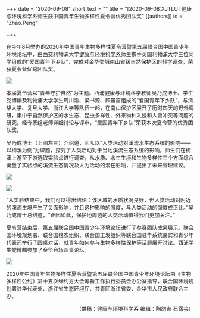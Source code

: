 +++
date = "2020-09-08"
short_text = ""
title = "[2020-09-08:XJTLU] 健康与环境科学系师生获中国青年生物多样性夏令营优秀团队奖"
[[authors]]
    id = "Zhao.Peng"

+++

<p>在今年8月举办的2020年中国青年生物多样性夏令营暨第五届联合国中国青少年环境论坛中，由西交利物浦大学<a href="study/departments/academic-departments/health-and-environmental-sciences/">健康与环境科学系</a>师生携手英国利物浦大学三位同学组成的“爱国青年下乡队”，完成对金华婺城南山省级自然保护区的科学调查，荣获夏令营优秀团队奖。</p><p><img src="https://www.xjtlu.edu.cn/en/assets/images/news/2020/09/jiankangyuhuanjingkexue1.jpg"></p><p>本届夏令营以“青年守护自然”为主题。西浦健康与环境科学教师吴乃成博士、学生党博麟及利物浦大学学生周川渝、梁书源、顾晨笛组成的“爱国青年下乡队”，与清华大学、复旦大学、浙江大学等队伍一起，在南山保护区展开了历时四天的野外调研，集中于自然保护区的水生态、昆虫多样性、外来物种入侵和人兽冲突等问题的研究。经专家组老师详细讨论与评审，“爱国青年下乡队”荣获本次夏令营的优秀团队奖。</p><p>吴乃成博士（上图左三）介绍道，团队以“人类活动对溪流水生态系统的影响——以梅溪为例”为课题，探究了人类活动对于当地溪流生态系统的影响。师生们在梅溪上游至下游选取实验点进行调查，从水质、水生生境和生物多样性三个方面综合衡量了实验点的溪流生态情况及人为活动的潜在影响，并提出了未来管理建议。</p><p><img src="https://www.xjtlu.edu.cn/en/assets/images/news/2020/09/jiankangyuhuanjingkexue2.jpg"></p><p><img src="https://www.xjtlu.edu.cn/en/assets/images/news/2020/09/jiankangyuhuanjingkexue3.jpg"></p><p>“从实验结果中，我们可以得出结论：该区域的水质状况良好，但人类活动对附近的溪流生境产生了负面影响，并且这种影响的强度，与人类活动的强度成正比。”吴乃成博士总结道，“正因如此，保护地周边的人类活动值得我们更加关注。”</p><p>夏令营结束后，第五届联合国中国青少年环境论坛进行了参赛团队成果展示。联合国环境规划署、联合国粮农组织、联合国工发组织等联合国驻华系统嘉宾和青少年代表还举行了圆桌对话，就青年如何参与生物多样性保护等话题展开讨论。西浦学生党博麟参加了金华会场圆桌论坛。</p><p><img src="https://www.xjtlu.edu.cn/en/assets/images/news/2020/09/jiankangyuhuanjingkexue4.jpg"></p><p>2020年中国青年生物多样性夏令营暨第五届联合国中国青少年环境论坛由《生物多样性公约》第十五次缔约方大会筹备工作执行委员会办公室指导，联合国环境规划署驻华代表处、浙江省生态环境厅、共青团浙江省委、金华市人民政府联合主办。</p><p style="text-align: right;">（供稿：健康与环境科学系 编辑：陶韵吉 石露芸）</p>			
